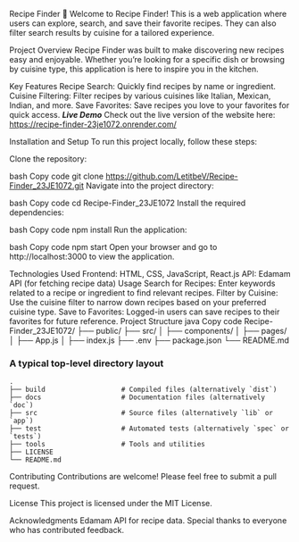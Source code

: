 Recipe Finder 🍲
Welcome to Recipe Finder! This is a web application where users can explore, search, and save their favorite recipes. They can also filter search results by cuisine for a tailored experience.

Project Overview
Recipe Finder was built to make discovering new recipes easy and enjoyable. Whether you’re looking for a specific dish or browsing by cuisine type, this application is here to inspire you in the kitchen.

Key Features
Recipe Search: Quickly find recipes by name or ingredient.
Cuisine Filtering: Filter recipes by various cuisines like Italian, Mexican, Indian, and more.
Save Favorites: Save recipes you love to your favorites for quick access.
***Live Demo***
Check out the live version of the website here: 
https://recipe-finder-23je1072.onrender.com/

Installation and Setup
To run this project locally, follow these steps:

Clone the repository:

bash
Copy code
git clone https://github.com/LetitbeV/Recipe-Finder_23JE1072.git
Navigate into the project directory:

bash
Copy code
cd Recipe-Finder_23JE1072
Install the required dependencies:

bash
Copy code
npm install
Run the application:

bash
Copy code
npm start
Open your browser and go to http://localhost:3000 to view the application.

Technologies Used
Frontend: HTML, CSS, JavaScript, React.js
API: Edamam API (for fetching recipe data)
Usage
Search for Recipes: Enter keywords related to a recipe or ingredient to find relevant recipes.
Filter by Cuisine: Use the cuisine filter to narrow down recipes based on your preferred cuisine type.
Save to Favorites: Logged-in users can save recipes to their favorites for future reference.
Project Structure
java
Copy code
Recipe-Finder_23JE1072/
├── public/
├── src/
│   ├── components/
│   ├── pages/
│   ├── App.js
│   ├── index.js
├── .env
├── package.json
└── README.md

### A typical top-level directory layout

    .
    ├── build                   # Compiled files (alternatively `dist`)
    ├── docs                    # Documentation files (alternatively `doc`)
    ├── src                     # Source files (alternatively `lib` or `app`)
    ├── test                    # Automated tests (alternatively `spec` or `tests`)
    ├── tools                   # Tools and utilities
    ├── LICENSE
    └── README.md


Contributing
Contributions are welcome! Please feel free to submit a pull request.

License
This project is licensed under the MIT License.

Acknowledgments
Edamam API for recipe data.
Special thanks to everyone who has contributed feedback.
